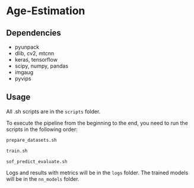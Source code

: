 # Age-Estimation

## Dependencies
- pyunpack
- dlib, cv2, mtcnn
- keras, tensorflow
- scipy, numpy, pandas
- imgaug
- pyvips

## Usage
All .sh scripts are in the `scripts` folder.

To execute the pipeline from the beginning to the end, you need to run the scripts in the following order:
```sh
prepare_datasets.sh
```
```sh
train.sh
```
```sh
sof_predict_evaluate.sh
```

Logs and results with metrics will be in the `logs` folder.
 The trained models will be in the `nn_models` folder.